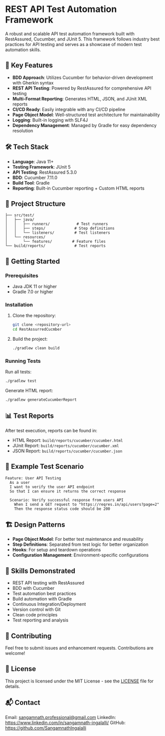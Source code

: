 # REST API Test Automation Framework

A robust and scalable API test automation framework built with RestAssured, Cucumber, and JUnit 5. This framework follows industry best practices for API testing and serves as a showcase of modern test automation skills.

## 🚀 Key Features

- **BDD Approach**: Utilizes Cucumber for behavior-driven development with Gherkin syntax
- **REST API Testing**: Powered by RestAssured for comprehensive API testing
- **Multi-Format Reporting**: Generates HTML, JSON, and JUnit XML reports
- **CI/CD Ready**: Easily integrable with any CI/CD pipeline
- **Page Object Model**: Well-structured test architecture for maintainability
- **Logging**: Built-in logging with SLF4J
- **Dependency Management**: Managed by Gradle for easy dependency resolution

## 🛠️ Tech Stack

- **Language**: Java 11+
- **Testing Framework**: JUnit 5
- **API Testing**: RestAssured 5.3.0
- **BDD**: Cucumber 7.11.0
- **Build Tool**: Gradle
- **Reporting**: Built-in Cucumber reporting + Custom HTML reports

## 📁 Project Structure

```
├── src/test/
│   ├── java/
│   │   ├── runners/            # Test runners
│   │   ├── steps/             # Step definitions
│   │   └── listeners/         # Test listeners
│   └── resources/
│       └── features/         # Feature files
└── build/reports/             # Test reports
```

## 🚀 Getting Started

### Prerequisites

- Java JDK 11 or higher
- Gradle 7.0 or higher

### Installation

1. Clone the repository:
   ```bash
   git clone <repository-url>
   cd RestAssurredCucmber
   ```

2. Build the project:
   ```bash
   ./gradlew clean build
   ```

### Running Tests

Run all tests:
```bash
./gradlew test
```

Generate HTML report:
```bash
./gradlew generateCucumberReport
```

## 📊 Test Reports

After test execution, reports can be found in:
- HTML Report: `build/reports/cucumber/cucumber.html`
- JUnit Report: `build/reports/cucumber/cucumber.xml`
- JSON Report: `build/reports/cucumber/cucumber.json`

## 🧪 Example Test Scenario

```gherkin
Feature: User API Testing
  As a user
  I want to verify the user API endpoint
  So that I can ensure it returns the correct response

  Scenario: Verify successful response from users API
    When I send a GET request to "https://reqres.in/api/users?page=2"
    Then the response status code should be 200
```

## 🏗️ Design Patterns

- **Page Object Model**: For better test maintenance and reusability
- **Step Definitions**: Separated from test logic for better organization
- **Hooks**: For setup and teardown operations
- **Configuration Management**: Environment-specific configurations

## 🧰 Skills Demonstrated

- REST API testing with RestAssured
- BDD with Cucumber
- Test automation best practices
- Build automation with Gradle
- Continuous Integration/Deployment
- Version control with Git
- Clean code principles
- Test reporting and analysis

## 🤝 Contributing

Feel free to submit issues and enhancement requests. Contributions are welcome!

## 📄 License

This project is licensed under the MIT License - see the [LICENSE](LICENSE) file for details.

## 📬 Contact
Email: sangamnath.professional@gmail.com
LinkedIn: https://www.linkedin.com/in/sangamnath-ingalalli/
GitHub: https://github.com/SangamnathIngalalli